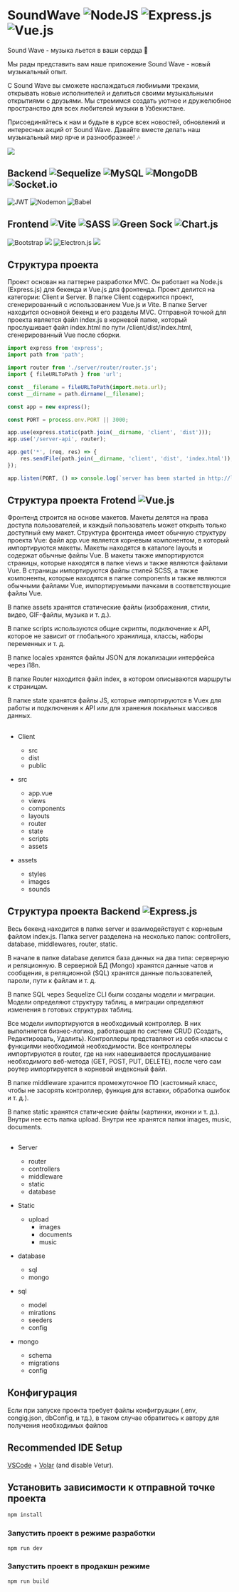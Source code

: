 # SoundWave ![NodeJS](https://img.shields.io/badge/node.js-6DA55F?style=for-the-badge&logo=node.js&logoColor=white) ![Express.js](https://img.shields.io/badge/express.js-%23404d59.svg?style=for-the-badge&logo=express&logoColor=%2361DAFB) ![Vue.js](https://img.shields.io/badge/vuejs-%2335495e.svg?style=for-the-badge&logo=vuedotjs&logoColor=%234FC08D)



Sound Wave - музыка льется в ваши сердца 🎵

Мы рады представить вам наше приложение Sound Wave - новый музыкальный опыт.

С Sound Wave вы сможете наслаждаться любимыми треками, открывать новые исполнителей и делиться своими музыкальными открытиями с друзьями. Мы стремимся создать уютное и дружелюбное пространство для всех любителей музыки в Узбекистане.

Присоединяйтесь к нам и будьте в курсе всех новостей, обновлений и интересных акций от Sound Wave. Давайте вместе делать наш музыкальный мир ярче и разнообразнее! 🎶

![](https://lh3.googleusercontent.com/fife/ALs6j_E_mn88VT8BJChbSKWcOSJHJv0XM78fVy65kz9-AWtuESB1SNNe_UTgLmV7ni6cTYXk3Sb23yljNOVPOvP_1vpKBtdrfixxtJidI1zJPbyKSfr6YlNDDP7HyyyhyjLH_ApqeAB-aTFzuU0R3JsKevuVNMPXWnI5_Fipp5ozfwnGbkwvm2pKP_83bnId5e1BnTdqrPD99My8oGcvzfhJhy6n-bZ6UK5y3q7gxHjcU5R2cwkCqyIxlHlxifD0vfg3SUZIhA6foMDMRrOvPBGfW2-abnwZzi3rFv92_EZYODoBlBE00G06DprRBN-7J-_KWDNEjRfd-sb4CUI2BnukRfdSPMjXBspv5094vN3yXldbycIN_D7OMd9FRA2DUvYGl12muGU9eGfJF-Bv_W5Narx_ZObVHNdEyAt_2pmb7U4TdVftR5-1Wnu0fE27y3rNrJvwlIK7ZdwwGP6ADebAzcLI2bl9YMVfJsq8sww-ef0RPhDRRWhMH4wsmEaqLCj2TFyQO9Qo1gbOyhA-bZ9z1qC4IWWAHz0lsEfee0tnQ59XNlRF4Fao9dWUoBZyd-m6wWTCCzX3TWWZ91qvi0yjRieh8Rpsw_EKiiMxZqVeNX-UcLDoWc9qF-zZDSBPAwqXIIFGPpEO5Xne5PYqazldYZjQtQauIByUdO-Tg31uumfpyz7h0-UFSI_HD8QGLbTPQ-JGwqWvLTJnTYhBU90vpshWUGwrlNfrJermvMnLaQZeSvsu5nBRvOU6zWVjPh0OM6wlGTSLNjUrqu_chayx-jiNmX9F2YNbkG0tqrfKEImfPv4ZbG7GnfL2cCN1St46AdUBeuUgLj95ZT_TM0JGKIr8yeWU2lRyautApOryecmdgoMUa2ox1-BbnPIiX3JSYFleLxEOHLXyDUUT53464njFr8u-_IIzxtbe5IB7BqzvaPjRK8by7KFKBy1102txJ34sEqnOOx9194BWGagB4agydtP3oWA-CgDOP1XmJXE4vPqD8vpY85hT8JWJSWSNda2AQhaDXFt3EdCP6vhE3XYIU_PYZabBIVwyKRMtOtnCuaQobV8jx_oiLi-vjFCQiavs3zJv6NdH9MqrJgWv2zrfuT4UA-D2HFo8W4UH2wQbrerjVzbSi8wGu9Fl5N0qPZC2mueNt7FB7zhWYXaoweqsCWlCeVDWDzfY_FgjpybcnF5M_klN9gQBW8cVqq8h4iXh1yHFg3Knz95C4g0EHaNGohMx5YhgWMc6uBOepfOouEHe9xyfL4-ViEb5jtbaRagGJt2VGfJG-f6hktHPLJO_sZx2DMW3grPGJamlGOSW9wYG7UsoX2sxWOQVcEUEYzzpQdGM7nxBplDJjoczLkv_S17Wg3cCo5PUWCQaBF5QtDNN4L_YPNkEuCVHJfyUzyLpNKUDqctQzYuj4tztvP_ahzN1gMCBt0Dc2swlCyc5PB1_eRSPCk4kE5TXLhNkNejNy3DJC3eTyV3-_BVbvEpvsO70nAecsvNviNE17TcmTbToqHTQz745hrfzcAhEjgLBCByzGUlWzrLYUWGc4Ryx2uuRu-YMUr55Cd8bGctC2M-_InntsP1ZAVjELrCOop6Mh7JmMQELmPwyaQ=w1920-h919)

## Backend ![Sequelize](https://img.shields.io/badge/Sequelize-52B0E7?style=for-the-badge&logo=Sequelize&logoColor=white) ![MySQL](https://img.shields.io/badge/mysql-4479A1.svg?style=for-the-badge&logo=mysql&logoColor=white) ![MongoDB](https://img.shields.io/badge/MongoDB-%234ea94b.svg?style=for-the-badge&logo=mongodb&logoColor=white) ![Socket.io](https://img.shields.io/badge/Socket.io-black?style=for-the-badge&logo=socket.io&badgeColor=010101) 
![JWT](https://img.shields.io/badge/JWT-black?style=for-the-badge&logo=JSON%20web%20tokens) ![Nodemon](https://img.shields.io/badge/NODEMON-%23323330.svg?style=for-the-badge&logo=nodemon&logoColor=%BBDEAD)
![Babel](https://img.shields.io/badge/Babel-F9DC3e?style=for-the-badge&logo=babel&logoColor=black)

##

## Frontend ![Vite](https://img.shields.io/badge/vite-%23646CFF.svg?style=for-the-badge&logo=vite&logoColor=white) ![SASS](https://img.shields.io/badge/SASS-hotpink.svg?style=for-the-badge&logo=SASS&logoColor=white) ![Green Sock](https://img.shields.io/badge/green%20sock-88CE02?style=for-the-badge&logo=greensock&logoColor=white) ![Chart.js](https://img.shields.io/badge/chart.js-F5788D.svg?style=for-the-badge&logo=chart.js&logoColor=white)

![Bootstrap](https://img.shields.io/badge/bootstrap-%238511FA.svg?style=for-the-badge&logo=bootstrap&logoColor=white) ![](https://camo.githubusercontent.com/c2e23ec3292c148b3f8edde402a61523ad7bb497a8239a73663c54ecb7278845/68747470733a2f2f696d672e736869656c64732e696f2f7374617469632f76313f7374796c653d666f722d7468652d6261646765266d6573736167653d53776970657226636f6c6f723d363333324636266c6f676f3d537769706572266c6f676f436f6c6f723d464646464646266c6162656c3d) 
![Electron.js](https://img.shields.io/badge/Electron-191970?style=for-the-badge&logo=Electron&logoColor=white) ![](https://camo.githubusercontent.com/2599704b1589e2977cb6f3b201c7ea549cb9aa336cdb26c2255591c716a7752f/68747470733a2f2f696d672e736869656c64732e696f2f7374617469632f76313f7374796c653d666f722d7468652d6261646765266d6573736167653d436170616369746f7226636f6c6f723d313139454646266c6f676f3d436170616369746f72266c6f676f436f6c6f723d464646464646266c6162656c3d)
##

## Структура проекта
Проект основан на паттерне разработки MVC. Он работает на Node.js (Express.js) для бекенда и Vue.js для фронтенда. Проект делится на категории: Client и Server. В папке Client содержится проект, сгенерированный с использованием Vue.js и Vite. В папке Server находится основной бекенд и его разделы MVC. Отправной точкой для проекта является файл index.js в корневой папке, который прослушивает файл index.html по пути /client/dist/index.html, сгенерированный Vue после сборки.

```js
import express from 'express';
import path from 'path';

import router from './server/router/router.js';
import { fileURLToPath } from 'url';

const __filename = fileURLToPath(import.meta.url);
const __dirname = path.dirname(__filename);

const app = new express();

const PORT = process.env.PORT || 3000;

app.use(express.static(path.join(__dirname, 'client', 'dist')));
app.use('/server-api', router);

app.get('*', (req, res) => {
    res.sendFile(path.join(__dirname, 'client', 'dist', 'index.html'));
});

app.listen(PORT, () => console.log(`server has been started in http://localhost:${PORT}`));

```
## Структура проекта Frotend ![Vue.js](https://img.shields.io/badge/vuejs-%2335495e.svg?style=for-the-badge&logo=vuedotjs&logoColor=%234FC08D)
Фронтенд строится на основе макетов. Макеты делятся на права доступа пользователей, и каждый пользователь может открыть только доступный ему макет. Структура фронтенда имеет обычную структуру проекта Vue: файл app.vue является корневым компонентом, в который импортируются макеты. Макеты находятся в каталоге layouts и содержат обычные файлы Vue. В макеты также импортируются страницы, которые находятся в папке views и также являются файлами Vue. В страницы импортируются файлы стилей SCSS, а также компоненты, которые находятся в папке components и также являются обычными файлами Vue, импортируемыми пачками в соответствующие файлы Vue.

В папке assets хранятся статические файлы (изображения, стили, видео, GIF-файлы, музыка и т. д.).

В папке scripts используются общие скрипты, подключение к API, которое не зависит от глобального хранилища, классы, наборы переменных и т. д.

В папке locales хранятся файлы JSON для локализации интерфейса через i18n.

В папке Router находится файл index, в котором описываются маршруты к страницам.

В папке state хранятся файлы JS, которые импортируются в Vuex для работы и подключения к API или для хранения локальных массивов данных.

## 

* Client
  * src
  * dist
  * public
  
*  src
   *  app.vue
   *  views
   *  components
   *  layouts
   *  router
   *  state
   *  scripts
   *  assets
  
* assets

   *  styles
   *  images
   *  sounds

## Структура проекта Backend ![Express.js](https://img.shields.io/badge/express.js-%23404d59.svg?style=for-the-badge&logo=express&logoColor=%2361DAFB)

Весь бекенд находится в папке server и взаимодействует с корневым файлом index.js. Папка server разделена на несколько папок: controllers, database, middlewares, router, static.

В начале в папке database делится база данных на два типа: серверную и реляционную. В серверной БД (Mongo) хранятся данные чатов и сообщения, в реляционной (SQL) хранятся данные пользователей, пароли, пути к файлам и т. д.

В папке SQL через Sequelize CLI были созданы модели и миграции. Модели определяют структуру таблиц, а миграции определяют изменения в готовых структурах таблиц.

Все модели импортируются в необходимый контроллер. В них выполняется бизнес-логика, работающая по системе CRUD (Создать, Редактировать, Удалить). Контроллеры представляют из себя классы с функциями необходимой необходимости. Все контроллеры импортируются в router, где на них навешивается прослушивание необходимого веб-метода (GET, POST, PUT, DELETE), после чего сам роутер импортируется в корневой индексный файл.

В папке middleware хранится промежуточное ПО (кастомный класс, чтобы не засорять контроллер, функция для вставки, обработка ошибок и т. д.).

В папке static хранятся статические файлы (картинки, иконки и т. д.). Внутри нее есть папка upload. Внутри нее хранятся папки images, music, documents.

##

* Server
  * router
  * controllers
  * middleware
  * static
  * database

* Static
  * upload
    * images
    * documents
    * music

* database
  * sql
  * mongo

* sql
  * model
  * mirations
  * seeders
  * config
  
* mongo
  * schema
  * migrations
  * config


  

## Конфигурация

Если при запуске проекта требует файлы конфигруации (.env, congig.json, dbConfig, и тд.), в таком случае обратитесь к автору для получения необходимых файлов


## Recommended IDE Setup

[VSCode](https://code.visualstudio.com/) + [Volar](https://marketplace.visualstudio.com/items?itemName=Vue.volar) (and disable Vetur).


## Установить зависимости к отправной точке проекта

```sh
npm install
```

### Запустить проект в режиме разработки

```sh
npm run dev
```

### Запустить проект в продакшн режиме

```sh
npm run build
```